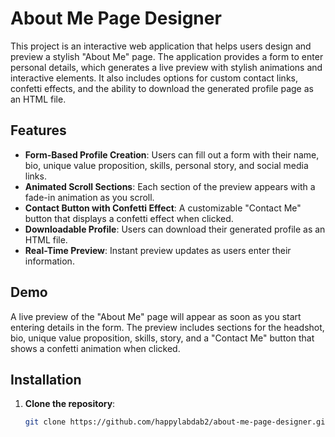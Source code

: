 # About Me Page Designer

This project is an interactive web application that helps users design and preview a stylish "About Me" page. The application provides a form to enter personal details, which generates a live preview with stylish animations and interactive elements. It also includes options for custom contact links, confetti effects, and the ability to download the generated profile page as an HTML file.

## Features

- **Form-Based Profile Creation**: Users can fill out a form with their name, bio, unique value proposition, skills, personal story, and social media links.
- **Animated Scroll Sections**: Each section of the preview appears with a fade-in animation as you scroll.
- **Contact Button with Confetti Effect**: A customizable "Contact Me" button that displays a confetti effect when clicked.
- **Downloadable Profile**: Users can download their generated profile as an HTML file.
- **Real-Time Preview**: Instant preview updates as users enter their information.

## Demo

A live preview of the "About Me" page will appear as soon as you start entering details in the form. The preview includes sections for the headshot, bio, unique value proposition, skills, story, and a "Contact Me" button that shows a confetti animation when clicked.

## Installation

1. **Clone the repository**:
   ```bash
   git clone https://github.com/happylabdab2/about-me-page-designer.git

